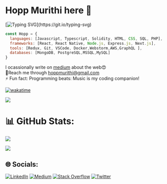 # Hopp Murithi here 👋
[![Typing SVG](https://readme-typing-svg.demolab.com/?lines=Thank+you+for+viewing+my+profile🤝;Software+engineer;web3+builder;)](https://git.io/typing-svg)

```javascript
const Hopp = {
  languages: [Javascript, Typescript, Solidity, HTML, CSS, SQL, PHP],
  frameworks: [React, React Native, Node.js, Express.js, Next.js],
  tools: [Redux, Git, VSCode, Docker,Webstorm,AWS,GraphQL ],
  databases: [MongoDB, PostgreSQL,MSSQL,MySQL]
}
```
I ocassionally write on [medium](https://medium.com/@hoppmurithi) about the web😍<br>💬Reach me through hoppmurithi@gmail.com<br>⚡ Fun fact: Programming beats: Music is my coding companion!


<!--START_SECTION:waka-->
[![wakatime](https://wakatime.com/badge/user/be33ca59-cbcb-430d-8f89-4a36b89ac7ce.svg)](https://wakatime.com/@be33ca59-cbcb-430d-8f89-4a36b89ac7ce)
<!--END_SECTION:waka-->
[![](https://visitcount.itsvg.in/api?id=Hopp-Murithi&icon=0&color=0)](https://visitcount.itsvg.in)

# 📊 GitHub Stats:
![](https://github-readme-stats-git-masterrstaa-rickstaa.vercel.app/api?username=Hopp-Murithi&theme=dark&hide_border=false&include_all_commits=true&count_private=true)<br/>


![](https://github-readme-stats.vercel.app/api/top-langs/?username=Hopp-Murithi&theme=dark&hide_border=false&include_all_commits=true&count_private=true&layout=compact)


## 🌐 Socials:
[![LinkedIn](https://img.shields.io/badge/LinkedIn-%230077B5.svg?logo=linkedin&logoColor=white)](https://www.linkedin.com/in/hope-murithi-ab251b211/ ) [![Medium](https://img.shields.io/badge/Medium-12100E?logo=medium&logoColor=white)](https://medium.com/@hoppmurithi )
[![Stack Overflow](https://img.shields.io/badge/-Stackoverflow-FE7A16?logo=stack-overflow&logoColor=white)](https://stackoverflow.com/users/19298433) [![Twitter](https://img.shields.io/badge/Twitter-%231DA1F2.svg?logo=Twitter&logoColor=white)](https://twitter.com/@HoppMwenda) 

<!--
**Hopp02/Hopp02** is a ✨ _special_ ✨ repository because its `README.md` (this file) appears on your GitHub profile.

Here are some ideas to get you started:

- 🔭 I’m currently working on ...
- 🌱 I’m currently learning ...
- 👯 I’m looking to collaborate on ...
- 🤔 I’m looking for help with ...
- 💬 Ask me about ...
- 📫 How to reach me: ...
- 😄 Pronouns: ...
- ⚡ Fun fact: ...
-->
